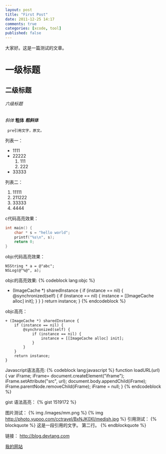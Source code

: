 ```yaml
---
layout: post
title: "First Post"
date: 2011-12-25 14:17
comments: true
categories: [xcode, tool]
published: false
---
```


大家好。这是一篇测试的文章。
# 一级标题
## 二级标题
###### 六级标题

*斜体*
**粗体**
***粗斜体***

     pre引用文字，原文。


列表一：

 * 1111
 * 22222
   1. 111
   2. 222
 * 33333


列表二：

1. 11111
1. 211222
1. 33333
1. 4444

c代码高亮效果：
``` c
int main() {
    char * s = "hello world";
    printf("%s\n", s);
    return 0;
}
```

objc代码高亮效果：
``` objc
NSString * a = @"abc";
NSLog(@"%@", a);
```

objc的高亮效果:
{% codeblock lang:objc %}
+ (ImageCache *) sharedInstance {
    if (instance == nil) {
        @synchronized(self) {
            if (instance == nil) {
                instance = [[ImageCache alloc] init];
            }
        }
    }
    return instance;
}
{% endcodeblock %}

<!--more-->

objc高亮：
``` objc
+ (ImageCache *) sharedInstance {
    if (instance == nil) {
        @synchronized(self) {
            if (instance == nil) {
                instance = [[ImageCache alloc] init];
            }
        }
    }
    return instance;
}
```

Javascript语法高亮:
{% codeblock lang:javascript %}
function loadURL(url) {
    var iFrame;
    iFrame= document.createElement("iframe");
    iFrame.setAttribute("src", url);
    document.body.appendChild(iFrame); 
    iFrame.parentNode.removeChild(iFrame);
    iFrame = null;
}
{% endcodeblock %}

gist 语法高亮：
{% gist 1519172 %}


图片测试：
{% img /images/mm.png %}
{% img http://photo.yupoo.com/cctravel/BxNJK0XI/medish.jpg %}
引用测试：
{% blockquote %}
这是一段引用的文字。
第二行。
{% endblockquote %}

链接：
<http://blog.devtang.com>

[我的网站](http://blog.devtang.com)



